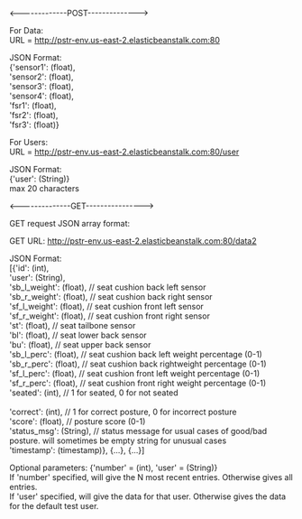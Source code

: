 <-------------POST-------------->

For Data: <br />
URL = http://pstr-env.us-east-2.elasticbeanstalk.com:80 <br />

JSON Format: <br />
{'sensor1': (float), <br />
 'sensor2': (float), <br />
 'sensor3': (float), <br />
 'sensor4': (float), <br />
 'fsr1': (float), <br />
 'fsr2': (float), <br />
 'fsr3': (float)} <br />

For Users: <br />
URL = http://pstr-env.us-east-2.elasticbeanstalk.com:80/user <br />

JSON Format: <br />
{'user': (String)} <br />
max 20 characters


<--------------GET---------------->

GET request JSON array format:

GET URL: http://pstr-env.us-east-2.elasticbeanstalk.com:80/data2 <br />

JSON Format: <br />
[{'id': (int), <br />
  'user': (String), <br />
  'sb_l_weight': (float), // seat cushion back left sensor <br />
  'sb_r_weight': (float), // seat cushion back right sensor <br />
  'sf_l_weight': (float), // seat cushion front left sensor <br />
  'sf_r_weight': (float), // seat cushion front right sensor <br />
  'st': (float), // seat tailbone sensor <br />
  'bl': (float), // seat lower back sensor <br />
  'bu': (float), // seat upper back sensor <br />
  'sb_l_perc': (float), // seat cushion back left weight percentage (0-1) <br />
  'sb_r_perc': (float), // seat cushion back rightweight percentage (0-1) <br />
  'sf_l_perc': (float), // seat cushion front left weight percentage (0-1) <br />
  'sf_r_perc': (float), // seat cushion front right weight percentage (0-1) <br />
  'seated': (int), // 1 for seated, 0 for not seated <br />  
  'correct': (int), // 1 for correct posture, 0 for incorrect posture <br />
  'score': (float), // posture score (0-1) <br />
  'status_msg': (String), // status message for usual cases of good/bad posture. will sometimes be empty string for unusual cases <br />
  'timestamp': (timestamp)},
 {...},
 {...}]

Optional parameters: {'number' = (int), 'user' = (String)}<br />
If 'number' specified, will give the N most recent entries. Otherwise gives all entries.<br />
If 'user' specified, will give the data for that user. Otherwise gives the data for the default test user.
